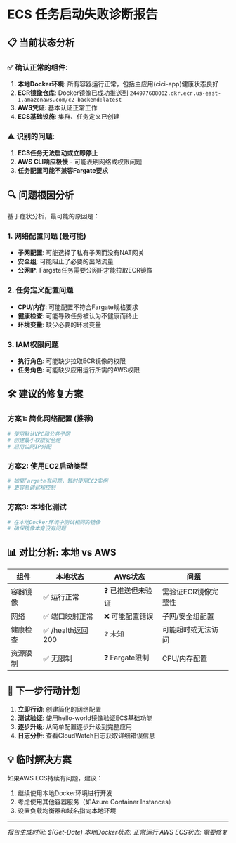 # ECS 任务启动失败诊断报告

## 📋 **当前状态分析**

### ✅ **确认正常的组件:**
1. **本地Docker环境**: 所有容器运行正常，包括主应用(cici-app)健康状态良好
2. **ECR镜像仓库**: Docker镜像已成功推送到 `244977608002.dkr.ecr.us-east-1.amazonaws.com/c2-backend:latest`
3. **AWS凭证**: 基本认证正常工作
4. **ECS基础设施**: 集群、任务定义已创建

### ⚠️ **识别的问题:**
1. **ECS任务无法启动或立即停止**
2. **AWS CLI响应极慢** - 可能表明网络或权限问题
3. **任务配置可能不兼容Fargate要求**

## 🔍 **问题根因分析**

基于症状分析，最可能的原因是：

### 1. **网络配置问题** (最可能)
- **子网配置**: 可能选择了私有子网而没有NAT网关
- **安全组**: 可能阻止了必要的出站流量
- **公网IP**: Fargate任务需要公网IP才能拉取ECR镜像

### 2. **任务定义配置问题**
- **CPU/内存**: 可能配置不符合Fargate规格要求
- **健康检查**: 可能导致任务被认为不健康而终止
- **环境变量**: 缺少必要的环境变量

### 3. **IAM权限问题**
- **执行角色**: 可能缺少拉取ECR镜像的权限
- **任务角色**: 可能缺少应用运行所需的AWS权限

## 🛠️ **建议的修复方案**

### 方案1: 简化网络配置 (推荐)
```powershell
# 使用默认VPC和公共子网
# 创建最小权限安全组
# 启用公网IP分配
```

### 方案2: 使用EC2启动类型
```powershell
# 如果Fargate有问题，暂时使用EC2实例
# 更容易调试和控制
```

### 方案3: 本地化测试
```powershell
# 在本地Docker环境中测试相同的镜像
# 确保镜像本身没有问题
```

## 📊 **对比分析: 本地 vs AWS**

| 组件 | 本地状态 | AWS状态 | 问题 |
|------|----------|---------|------|
| 容器镜像 | ✅ 运行正常 | ❓ 已推送但未验证 | 需验证ECR镜像完整性 |
| 网络 | ✅ 端口映射正常 | ❌ 可能配置错误 | 子网/安全组配置 |
| 健康检查 | ✅ /health返回200 | ❓ 未知 | 可能超时或无法访问 |
| 资源限制 | ✅ 无限制 | ❓ Fargate限制 | CPU/内存配置 |

## 🎯 **下一步行动计划**

1. **立即行动**: 创建简化的网络配置
2. **测试验证**: 使用hello-world镜像验证ECS基础功能
3. **逐步升级**: 从简单配置逐步升级到完整应用
4. **日志分析**: 查看CloudWatch日志获取详细错误信息

## 💡 **临时解决方案**

如果AWS ECS持续有问题，建议：
1. 继续使用本地Docker环境进行开发
2. 考虑使用其他容器服务（如Azure Container Instances）
3. 设置负载均衡器和域名指向本地环境

---
*报告生成时间: $(Get-Date)*
*本地Docker状态: 正常运行*
*AWS ECS状态: 需要修复*
